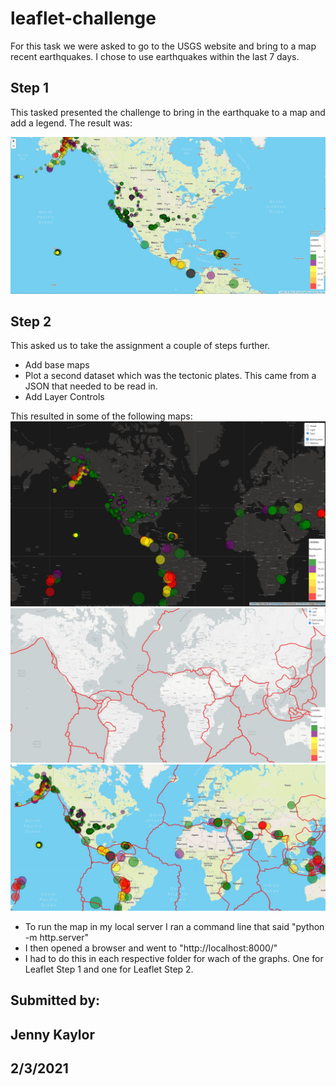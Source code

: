 # leaflet-challenge

For this task we were asked to go to the USGS website and bring to a map recent earthquakes. I chose to use earthquakes within the last 7 days.

## Step 1

This tasked presented the challenge to bring in the earthquake to a map and add a legend. The result was:

![Image1](https://github.com/jenmusdat/leaflet-challenge/blob/main/Leaflet-Step-1/Images/Map_Step_1.JPG)

## Step 2

This asked us to take the assignment a couple of steps further.

- Add base maps
- Plot a second dataset which was the tectonic plates. This came from a JSON that needed to be read in.
- Add Layer Controls

This resulted in some of the following maps:
![Image2](https://github.com/jenmusdat/leaflet-challenge/blob/main/Leaflet-Step-2/Images/Landing_step_2.JPG)
![Image3](https://github.com/jenmusdat/leaflet-challenge/blob/main/Leaflet-Step-2/Images/Light_tect_step_2.JPG)
![Image4](https://github.com/jenmusdat/leaflet-challenge/blob/main/Leaflet-Step-2/Images/Street_tect_step_2.JPG)

- To run the map in my local server I ran a command line that said "python -m http.server"
- I then opened a browser and went to "http://localhost:8000/"
- I had to do this in each respective folder for wach of the graphs. One for Leaflet Step 1 and one for Leaflet Step 2.

## Submitted by:

## Jenny Kaylor

## 2/3/2021
